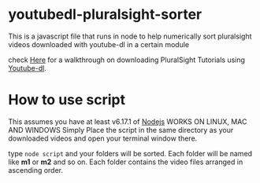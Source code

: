 # youtubedl-pluralsight-sorter
This is a javascript file that runs in node to help numerically sort pluralsight videos downloaded with youtube-dl in a certain module


check [Here](https://gist.github.com/jesperorb/c14aef85735c54f479896cfa6f16a1e5) for a walkthrough on downloading PluralSight Tutorials using [Youtube-dl](https://github.com/ytdl-org/youtube-dl).

# How to use script
This assumes you have at least v6.17.1 of [Nodejs](https://nodejs.org/en/)
WORKS ON LINUX, MAC AND WINDOWS
Simply Place the script in the same directory as your downloaded videos and open your terminal window there.

type ```node script``` and your folders will be sorted.
Each folder will be named like **m1** or **m2** and so on. Each folder contains the video files arranged in ascending order.
